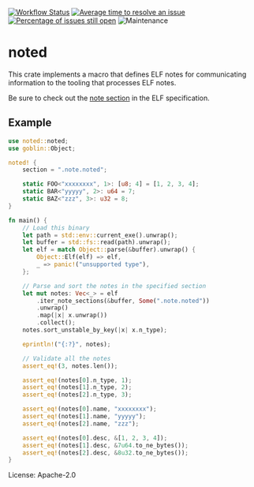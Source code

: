 [![Workflow Status](https://github.com/enarx/noted/workflows/test/badge.svg)](https://github.com/enarx/noted/actions?query=workflow%3A%22test%22)
[![Average time to resolve an issue](https://isitmaintained.com/badge/resolution/enarx/noted.svg)](https://isitmaintained.com/project/enarx/noted "Average time to resolve an issue")
[![Percentage of issues still open](https://isitmaintained.com/badge/open/enarx/noted.svg)](https://isitmaintained.com/project/enarx/noted "Percentage of issues still open")
![Maintenance](https://img.shields.io/badge/maintenance-activly--developed-brightgreen.svg)

# noted

This crate implements a macro that defines ELF notes for communicating
information to the tooling that processes ELF notes.

Be sure to check out the [note section](https://docs.oracle.com/cd/E23824_01/html/819-0690/chapter6-18048.html)
in the ELF specification.

## Example

```rust
use noted::noted;
use goblin::Object;

noted! {
    section = ".note.noted";

    static FOO<"xxxxxxxx", 1>: [u8; 4] = [1, 2, 3, 4];
    static BAR<"yyyyy", 2>: u64 = 7;
    static BAZ<"zzz", 3>: u32 = 8;
}

fn main() {
    // Load this binary
    let path = std::env::current_exe().unwrap();
    let buffer = std::fs::read(path).unwrap();
    let elf = match Object::parse(&buffer).unwrap() {
        Object::Elf(elf) => elf,
        _ => panic!("unsupported type"),
    };

    // Parse and sort the notes in the specified section
    let mut notes: Vec<_> = elf
        .iter_note_sections(&buffer, Some(".note.noted"))
        .unwrap()
        .map(|x| x.unwrap())
        .collect();
    notes.sort_unstable_by_key(|x| x.n_type);

    eprintln!("{:?}", notes);

    // Validate all the notes
    assert_eq!(3, notes.len());

    assert_eq!(notes[0].n_type, 1);
    assert_eq!(notes[1].n_type, 2);
    assert_eq!(notes[2].n_type, 3);

    assert_eq!(notes[0].name, "xxxxxxxx");
    assert_eq!(notes[1].name, "yyyyy");
    assert_eq!(notes[2].name, "zzz");

    assert_eq!(notes[0].desc, &[1, 2, 3, 4]);
    assert_eq!(notes[1].desc, &7u64.to_ne_bytes());
    assert_eq!(notes[2].desc, &8u32.to_ne_bytes());
}
```

License: Apache-2.0
